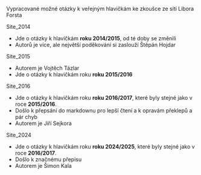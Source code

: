 Vypracované možné otázky k veřejným hlavičkám ke zkoušce ze sítí Libora Forsta

Site_2014
- Jde o otázky k hlavičkám __roku 2014/2015__, od té doby se změnili
- Autorů je více, ale největší poděkování si zaslouží Štěpán Hojdar

Site_2015
- Autorem je Vojtěch Tázlar
- Jde o otázky k hlavičkám roku __roku 2015/2016__

Site_2016
- Jde o otázky k hlavičkám roku __roku 2016/2017__, které byly stejné jako v roce __2015/2016__.
- Došlo k přepsání do markdownu pro lepší čtení a k opravám překlepů a pár chyb
- Autorem je Jiří Sejkora

Site_2024
- Jde o otázky k hlavičkám roku __roku 2024/2025__, které byly stejné jako v roce __2016/2017__.
- Došlo k značnému přepisu
- Autorem je Šimon Kala
